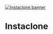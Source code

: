 <a href="https://www.instaclone.net"><img src="https://res.cloudinary.com/drwb19czo/image/upload/v1591476975/New_Project_1_yk24bj.png" title="Instaclone" alt="Instaclone banner"></a>

# Instaclone
